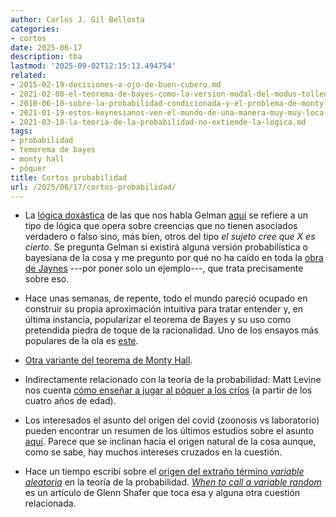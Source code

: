 ```yaml
---
author: Carlos J. Gil Bellosta
categories:
- cortos
date: 2025-06-17
description: tba
lastmod: '2025-09-02T12:15:13.494754'
related:
- 2015-02-19-decisiones-a-ojo-de-buen-cubero.md
- 2021-02-08-el-teorema-de-bayes-como-la-version-modal-del-modus-tollens.md
- 2010-06-10-sobre-la-probabilidad-condicionada-y-el-problema-de-monty-hall.md
- 2021-01-19-estos-keynesianos-ven-el-mundo-de-una-manera-muy-muy-loca.md
- 2021-03-18-la-teoria-de-la-probabilidad-no-extiende-la-logica.md
tags:
- probabilidad
- temorema de bayes
- monty hall
- póquer
title: Cortos probabilidad
url: /2025/06/17/cortos-probabilidad/
---
```


- La [lógica doxástica](https://es.wikipedia.org/wiki/L%C3%B3gica_dox%C3%A1stica) de las que nos habla Gelman [aquí](https://statmodeling.stat.columbia.edu/2025/04/18/doxastic-logic-a-model-of-beliefs/) se refiere a un tipo de lógica que opera sobre creencias que no tienen asociados verdadero o falso sino, más bien, otros del tipo _el sujeto cree que X es cierto_. Se pregunta Gelman si existirá alguna versión probabilística o bayesiana de la cosa y me pregunto por qué no ha caído en toda la [obra de Jaynes](https://datanalytics.com/tags/jaynes/) ---por poner solo un ejemplo---, que trata precisamente sobre eso.

- Hace unas semanas, de repente, todo el mundo pareció ocupado en construir su propia aproximación intuitiva para tratar entender y, en última instancia, popularizar el teorema de Bayes y su uso como pretendida piedra de toque de la racionalidad. Uno de los ensayos más populares de la ola es [este](https://www.astralcodexten.com/p/bayes-for-everyone).

- [Otra variante del teorema de Monty Hall](https://statmodeling.stat.columbia.edu/2025/05/17/an-alternative-monty-hall-problem-as-with-the-usual-monty-hall-problem-just-set-it-up-as-a-probability-tree-and-it-all-works-out/).

- Indirectamente relacionado con la teoría de la probabilidad: Matt Levine nos cuenta [cómo enseñar a jugar al póquer a los críos](https://www.bloomberg.com/news/articles/2025-08-08/how-to-teach-your-kids-poker-with-one-card-at-age-four) (a partir de los cuatro años de edad).

- Los interesados el asunto del origen del covid (zoonosis vs laboratorio) pueden encontrar un resumen de los últimos estudios sobre el asunto [aquí](https://statmodeling.stat.columbia.edu/2025/08/01/different-estimates-of-covid-origins-probabilities/). Parece que se inclinan hacia el origen natural de la cosa aunque, como se sabe, hay muchos intereses cruzados en la cuestión.

- Hace un tiempo escribí sobre el [origen del extraño término _variable aleatoria_](/2022/11/29/origen-termino-variable-aleatoria/) en la teoría de la probabilidad. [_When to call a variable random_](https://www.probabilityandfinance.com/articles/41.pdf) es un artículo de Glenn Shafer que toca esa y alguna otra cuestión relacionada.